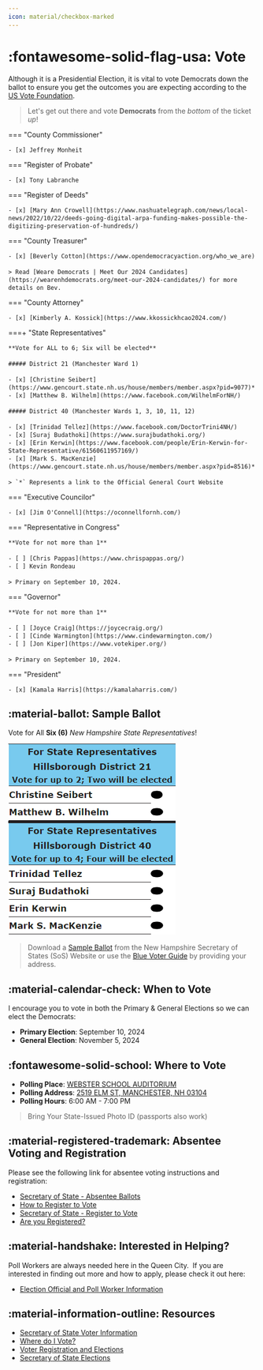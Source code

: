 ```yaml
---
icon: material/checkbox-marked
---
```


# :fontawesome-solid-flag-usa: Vote

Although it is a Presidential Election, it is vital to vote Democrats down the ballot to ensure you
get the outcomes you are expecting according to the
[US Vote Foundation](https://www.usvotefoundation.org/downballot).

> Let's get out there and vote **Democrats** from the *bottom* of the ticket *up*!

=== "County Commissioner"

    - [x] Jeffrey Monheit

=== "Register of Probate"

    - [x] Tony Labranche

=== "Register of Deeds"

    - [x] [Mary Ann Crowell](https://www.nashuatelegraph.com/news/local-news/2022/10/22/deeds-going-digital-arpa-funding-makes-possible-the-digitizing-preservation-of-hundreds/)

=== "County Treasurer"

    - [x] [Beverly Cotton](https://www.opendemocracyaction.org/who_we_are)

    > Read [Weare Democrats | Meet Our 2024 Candidates](https://wearenhdemocrats.org/meet-our-2024-candidates/) for more details on Bev.

=== "County Attorney"

    - [x] [Kimberly A. Kossick](https://www.kkossickhcao2024.com/)

===+ "State Representatives"

    **Vote for ALL to 6; Six will be elected**

    ##### District 21 (Manchester Ward 1)

    - [x] [Christine Seibert](https://www.gencourt.state.nh.us/house/members/member.aspx?pid=9077)*
    - [x] [Matthew B. Wilhelm](https://www.facebook.com/WilhelmForNH/)

    ##### District 40 (Manchester Wards 1, 3, 10, 11, 12)

    - [x] [Trinidad Tellez](https://www.facebook.com/DoctorTrini4NH/)
    - [x] [Suraj Budathoki](https://www.surajbudathoki.org/)
    - [x] [Erin Kerwin](https://www.facebook.com/people/Erin-Kerwin-for-State-Representative/61560611957169/)
    - [x] [Mark S. MacKenzie](https://www.gencourt.state.nh.us/house/members/member.aspx?pid=8516)*

    > `*` Represents a link to the Official General Court Website

=== "Executive Councilor"

    - [x] [Jim O'Connell](https://oconnellfornh.com/)

=== "Representative in Congress"

    **Vote for not more than 1**

    - [ ] [Chris Pappas](https://www.chrispappas.org/)
    - [ ] Kevin Rondeau

    > Primary on September 10, 2024.

=== "Governor"

    **Vote for not more than 1**

    - [ ] [Joyce Craig](https://joycecraig.org/)
    - [ ] [Cinde Warmington](https://www.cindewarmington.com/)
    - [ ] [Jon Kiper](https://www.votekiper.org/)

    > Primary on September 10, 2024.

=== "President"

    - [x] [Kamala Harris](https://kamalaharris.com/)

## :material-ballot: Sample Ballot

Vote for All **Six (6)** *New Hampshire State Representatives*!

![Sample Ballot](./assets/images/sample.png)

> Download a [Sample Ballot](https://www.sos.nh.gov/elections/sample-ballots/) from the New
> Hampshire Secretary of States (SoS) Website or use the [Blue Voter Guide](https://bluevoterguide.org/) by providing your address.

## :material-calendar-check: When to Vote

I encourage you to vote in both the Primary & General Elections so we can elect the Democrats:

- **Primary Election**: September 10, 2024
- **General Election**: November 5, 2024

## :fontawesome-solid-school: Where to Vote

- **Polling Place**: [WEBSTER SCHOOL AUDITORIUM](http://maps.google.com/?q=2519%20%20ELM%20ST,%20MANCHESTER,%20NH%2003104)
- **Polling Address**: [2519 ELM ST, MANCHESTER, NH 03104](http://maps.google.com/?q=2519%20%20ELM%20ST,%20MANCHESTER,%20NH%2003104)
- **Polling Hours**: 6:00 AM - 7:00 PM

> Bring Your State-Issued Photo ID (passports also work)

## :material-registered-trademark: Absentee Voting and Registration

Please see the following link for absentee voting instructions and registration:

- [Secretary of State - Absentee Ballots](https://www.sos.nh.gov/elections/absentee-ballots)
- [How to Register to Vote](https://www.manchesternh.gov/Departments/City-Clerk/Voter-Registration-and-Elections/How-to-Register)
- [Secretary of State - Register to Vote](https://www.sos.nh.gov/elections/register-vote)
- [Are you Registered?](https://www.manchesterdemocrats.org/voterreg)

## :material-handshake: Interested in Helping?

Poll Workers are always needed here in the Queen City.  If you are interested in finding out more
and how to apply, please check it out here:

- [Election Official and Poll Worker Information](https://www.manchesternh.gov/Departments/City-Clerk/Voter-Registration-and-Elections/Election-Official-and-Poll-Worker-Information)

## :material-information-outline: Resources

- [Secretary of State Voter Information](https://app.sos.nh.gov/voterinformation)
- [Where do I Vote?](https://www.manchesternh.gov/Departments/City-Clerk/Voter-Registration-and-Elections/Where-do-I-Vote)
- [Voter Registration and Elections](https://www.manchesternh.gov/Departments/City-Clerk/Voter-Registration-and-Elections)
- [Secretary of State Elections](https://www.sos.nh.gov/elections)
